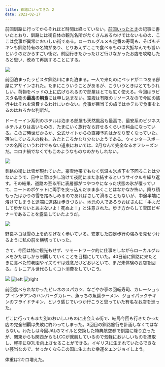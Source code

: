```yaml
---
title: 釧路にいってきた 2
date: 2021-02-17
---
```


前回釧路に行ってからそれほど時間は経っていない。[前回いったとき](https://xar.sh/post/1609657484/)の記事に書いたとおり、釧路には街自体の観光名所がたくさんあるわけではないものの、ここは食事が異常においしい街である。ローカルグルメも定番の寿司も、そばもチキンも釧路特有の名物があり、とりあえずここで食べるものは大抵なんでも旨いというのだからすごい街だ。前回行きたかったけど行けなかったお店を攻略したろと思い、改めて再訪することにする。

![](https://photos.smugmug.com/photos/i-BW8vL6S/0/17dfc7bf/X3/i-BW8vL6S-X3.jpg)

前回泊まったラビスタ釧路川にまた泊まる。一人で来たのにベッドが二つある部屋にアサインされた。たまにこういうことがあるが、こういうときはとてもうれしい。荷物をベッドの上に広げられるので部屋はとても広く使える。今回はラビスタ名物の**最高の朝食**には申し込まない。空腹は有限のリソースなので今回の旅行中はそれを浪費するわけにいかない。食事が目当ての旅ではホテルで食事をとるのはおろかな判断だ。

ドーミーイン系列のホテルは泊まる部屋も天然風呂も最高で、最安系のビジネスホテルよりは高いものの、たまにいく旅行なら許せるくらいの料金になっている。このご時世だからか、公式サイトからの直接予約はかなり安くなっていた。宿泊している人の数も、みたところかなり少ないようである。ウィンタースポーツの名所というわけでもない道東においては、2月なんて完全なるオフシーズンだ。コロナ禍でなくてもこのようなものなのかもしれない。

![](https://photos.smugmug.com/photos/i-rngrFJp/0/e3f84d06/X3/i-rngrFJp-X3.jpg)

釧路の街には雪が現れていた。豪雪地帯でもなく気温も氷点下を下回ることは少ないようで、日中に雪は少し溶けて夜間にまた氷結するというサイクルを繰り返す。その結果、道路の至る所に表層部がつやつやになった状態の氷が覆っていて、コートのポケットに両手を突っ込んだまま歩くことはなかなか怖い。降り積もったばかりの雪を踏みしめるのであればさして滑ることもないが、中途半端に溶けてしまうと途端に道路は歩きづらい。地元の人であろうおばさんに「手ぇだして歩かないとあぶないよ！死ぬよ！」と注意された。歩き方からして雪国ビギナーであることを露呈していたようだ。

![](https://photos.smugmug.com/photos/i-dnmPFCD/0/d8c654bc/X3/i-dnmPFCD-X3.jpg)

野良ネコは雪の上を危なげなく歩いている。安定した四足歩行の強みを見せつけるように私の前を横切っていった。

さて、今回は特に観光もせず、リモートワーク的に仕事をしながらローカルグルメをかたはしから制覇していくことを目標にしていた。40日前に釧路に来たときに食べた竹老園やイズミヤは残念だけどおいといて、まだ未体験のお店を回る。ミレニアル世代らしくコト消費をしていこう。

![](https://photos.smugmug.com/photos/i-dfPnWZd/0/86d84e5e/X3/i-dfPnWZd-X3.jpg)
![left](https://photos.smugmug.com/photos/i-7VwLxC7/0/85563e22/X3/i-7VwLxC7-X3.jpg)
![right](https://photos.smugmug.com/photos/i-vDsdjWK/0/dd080521/X3/i-vDsdjWK-X3.jpg)

前回食べられなかったピレネのスパカツ、なごやか亭の回転寿司、カレーショップ インデアンのハンバーグカレー、魚っちの魚醤ラーメン、ジョイパックチキンのフライドチキン、という感じでいつか行こうと思っていた有名なお店を巡った。

どこに行ってもまた別のおいしいものに出会える街で、結局今回も行きたかった店の完全制覇は失敗に終わってしまった。3回目の釧路旅行を計画しなくてはならない。わたしは今回JALのマイルと交換した特典航空券で釧路に降り立ったが、関東からも関西からもLCCが就航しているので気軽においしいものを摂取し、軽率にQOLを向上させることができる。イギリスに生まれていたらできない芸当なので、せっかくならこの国に生まれた幸運をエンジョイしよう。

体重は2キロ増えた。
